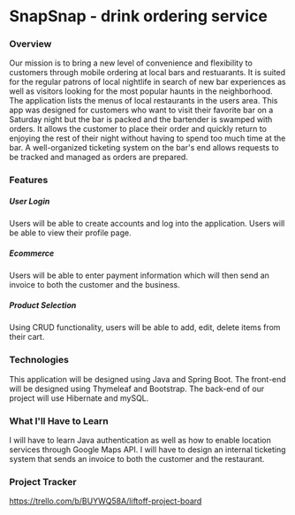 # SnapSnap - drink ordering service
### Overview
Our mission is to bring a new level of convenience and flexibility to customers through mobile ordering at local bars and restuarants. It is suited for the regular patrons of local nightlife in search of new bar experiences as well as visitors looking for the most popular haunts in the neighborhood. The application lists the menus of local restaurants in the users area. This app was designed for customers who want to visit their favorite bar on a Saturday night but the bar is packed and the bartender is swamped with orders. It allows the customer to place their order and quickly return to enjoying the rest of their night without having to spend too much time at the bar. A well-organized ticketing system on the bar's end allows requests to be tracked and managed as orders are prepared.  

### Features
##### User Login 
Users will be able to create accounts and log into the application. Users will be able to view their profile page. 
##### Ecommerce
Users will be able to enter payment information which will then send an invoice to both the customer and the business. 
##### Product Selection
Using CRUD functionality, users will be able to add, edit, delete items from their cart. 

### Technologies
This application will be designed using Java and Spring Boot. The front-end will be designed using Thymeleaf and Bootstrap. The back-end of our project will use Hibernate and mySQL. 

### What I'll Have to Learn
I will have to learn Java authentication as well as how to enable location services through Google Maps API. I will have to design an internal ticketing system that sends an invoice to both the customer and the restaurant. 

### Project Tracker
https://trello.com/b/BUYWQ58A/liftoff-project-board
